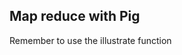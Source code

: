 Map reduce with Pig 
----------------------

<!-- ```pig -->
<!-- 
a = load 'el-quijote.txt' AS (line:chararray);
b = foreach a generate flatten(TOKENIZE(line)) as word;
c = group b by word;
d = foreach c generate group, COUNT(b);
store d into 'el-quijote-wc-pig';
-->

<!-- ``` -->

Remember to use the illustrate function